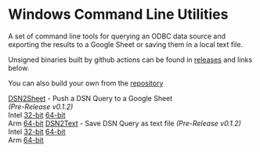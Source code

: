 # Windows Command Line Utilities

A set of command line tools for querying an ODBC data source and exporting the results to a Google Sheet or saving them in a local text file.

Unsigned binaries built by github actions can be found in [releases](https://github.com/coop-blake/DSN2Sheet/releases/tag/v0.1.2) and links below.

You can also build your own from the [repository](https://github.com/coop-blake/DSN2Sheet)

[DSN2Sheet](dsn2Sheet.html) - Push a DSN Query to a Google Sheet  
_(Pre-Release v0.1.2)_  
Intel [32-bit](https://github.com/coop-blake/DSN2Sheet/releases/download/v0.1.2/DSN2Sheet-dev-i686.exe) [64-bit](https://github.com/coop-blake/DSN2Sheet/releases/download/v0.1.2/DSN2Sheet-dev-x86_64.exe)  
Arm [64-bit](https://github.com/coop-blake/DSN2Sheet/releases/download/v0.1.2/DSN2Sheet-dev-aarch64.exe)
[DSN2Text](dsn2Text.html) - Save DSN Query as text file
_(Pre-Release v0.1.2)_  
Intel [32-bit](https://github.com/coop-blake/DSN2Sheet/releases/download/v0.1.2/DSN2Text-dev-i686.exe) [64-bit](https://github.com/coop-blake/DSN2Sheet/releases/download/v0.1.2/DSN2Text-dev-x86_64.exe)  
Arm [64-bit](https://github.com/coop-blake/DSN2Sheet/releases/download/v0.1.2/DSN2Text-dev-aarch64.exe)
